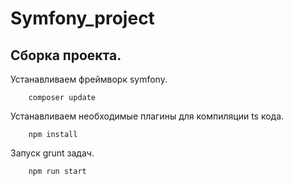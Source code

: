 # Symfony_project

## Сборка проекта.

Устанавливаем фреймворк symfony.
```
    composer update
```

Устанавливаем необходимые плагины для компиляции ts кода.
```
    npm install
```

Запуск grunt задач.
```
    npm run start 
```

